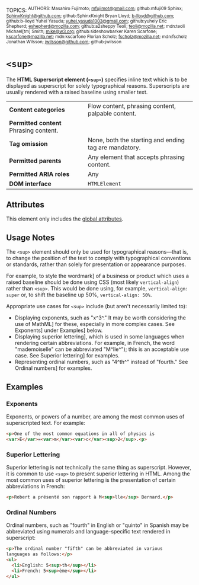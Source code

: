 TOPICS: <sup>
AUTHORS: Masahiro Fujimoto; mfujimot@gmail.com; github:mfuji09
         Sphinx; SphinxKnight@github.com; github:SphinxKnight
         Bryan Lloyd; b-lloyd@github.com; github:b-lloyd
         Yuhei Yasuda; yuhei.yasuda1003@gmail.com; github:yuheiy
         Eric Shepherd; eshepherd@mozilla.com; github:a2sheppy
         Teoli; teoli@mozilla.net; mdn:teoli
         Michael[tm] Smith; mike@w3.org; github:sideshowbarker
         Karen Scarfone; kscarfone@mozilla.net; mdn:kscarfone
         Florian Scholz; fscholz@mozilla.net; mdn:fscholz
         Jonathan Wilsson; jwilsson@github.com; github:jwilsson

# `<sup>`

The **HTML Superscript element (`<sup>`)** specifies inline text which is to be displayed as superscript
for solely typographical reasons. Superscripts are usually rendered with
a raised baseline using smaller text.

|  |  |
| :-- | :-- |
| **Content categories** | Flow content, phrasing content, palpable content.|
| **Permitted content** Phrasing content.|
| **Tag omission** | None, both the starting and ending tag are mandatory.|
| **Permitted parents** | Any element that accepts phrasing content.|
| **Permitted ARIA roles** | Any |
| **DOM interface** | `HTMLElement` |

## Attributes

This element only includes the [global attributes](/en/webfrontend/HTML_Global_Attributes).

## Usage Notes

The `<sup>` element should only be used for typographical reasons—that is, to change the position of
the text to comply with typographical conventions or standards, rather than
solely for presentation or appearance purposes.

For example, to style the wordmark] of a business or product which uses a raised baseline should
be done using CSS (most likely `vertical-align`) rather than `<sup>`. This would be done using,
for example, `vertical-align: super` or, to shift the baseline up 50%, `vertical-align: 50%`.

Appropriate use cases for `<sup>` include (but aren't necessarily limited to):

- Displaying exponents, such as "x^3^." It may be worth considering the use of MathML] for
these, especially in more complex cases. See Exponents] under Examples] below.
- Displaying superior lettering], which is used in some languages when rendering certain abbreviations.
For example, in French, the word "mademoiselle" can be abbreviated "M^lle^"); this is an
acceptable use case. See Superior lettering] for examples.
- Representing ordinal numbers, such as "4^th^"
instead of "fourth." See Ordinal numbers] for examples.

## Examples

### Exponents

Exponents, or powers of a number, are among the most common uses of superscripted text. For example:

```html
<p>One of the most common equations in all of physics is
<var>E</var>=<var>m</var><var>c</var><sup>2</sup>.<p>
```

### Superior Lettering

Superior lettering is not technically the same thing as superscript. However, it is common to use
`<sup>` to present superior lettering in HTML. Among the most common uses of superior lettering is
the presentation of certain abbreviations in French:

```html
<p>Robert a présenté son rapport à M<sup>lle</sup> Bernard.</p>
```

### Ordinal Numbers

Ordinal numbers, such as "fourth" in English or "quinto" in Spanish may be abbreviated using numerals
and language-specific text rendered in superscript:

```html
<p>The ordinal number "fifth" can be abbreviated in various
languages as follows:</p>
<ul>
  <li>English: 5<sup>th</sup></li>
  <li>French: 5<sup>ème</sup></li>
</ul>
```

